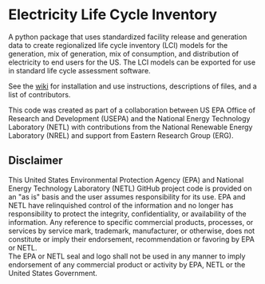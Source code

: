 # Electricity Life Cycle Inventory

A python package that uses standardized facility release and generation data to create regionalized life cycle inventory (LCI) models for the generation,
 mix of generation, mix of consumption, and distribution of electricity to end users for the US. The LCI models can be exported
 for use in standard life cycle assessment software.

See the [wiki](http://github.com/USEPA/ElectricityLCI/wiki) for installation and use instructions, descriptions of files, and a list of contributors.

This code was created as part of a collaboration between US EPA Office of Research and Development (USEPA) and the National Energy Technology Laboratory (NETL) with contributions from the National Renewable Energy Laboratory (NREL) and support from Eastern Research Group (ERG).


## Disclaimer
This United States Environmental Protection Agency (EPA) and National Energy Technology Laboratory (NETL) GitHub project code is provided on an "as is" basis 
and the user assumes responsibility for its use. EPA and NETL have relinquished control of the information and no longer 
has responsibility to protect the integrity, confidentiality, or availability of the information. 
Any reference to specific commercial products, processes, or services by service mark, trademark, manufacturer, 
or otherwise, does not constitute or imply their endorsement, recommendation or favoring by EPA or NETL.  
The EPA or NETL seal and logo shall not be used in any manner to imply endorsement of any commercial product or activity 
by EPA, NETL or the United States Government.
